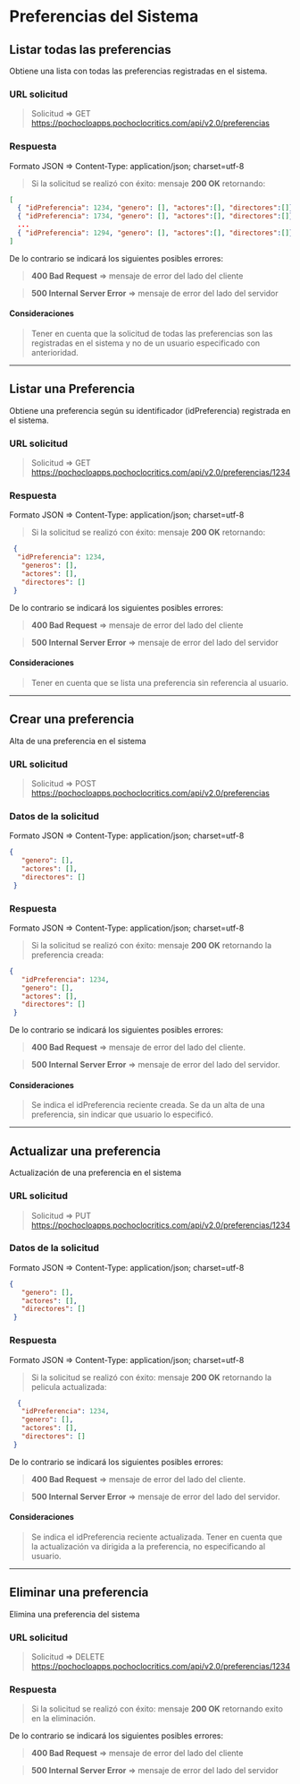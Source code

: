 # Preferencias del Sistema

## Listar todas las preferencias

Obtiene una lista con todas las preferencias registradas en el sistema.

### URL solicitud

> Solicitud => GET <https://pochocloapps.pochoclocritics.com/api/v2.0/preferencias>

### Respuesta

Formato JSON => Content-Type: application/json; charset=utf-8

>Si la solicitud se realizó con éxito: mensaje **200 OK** retornando:

```json
[
  { "idPreferencia": 1234, "genero": [], "actores":[], "directores":[]},
  { "idPreferencia": 1734, "genero": [], "actores":[], "directores":[]},
  ...
  { "idPreferencia": 1294, "genero": [], "actores":[], "directores":[]}
]
```

De lo contrario se indicará los siguientes posibles errores:

> **400 Bad Request** => mensaje de error del lado del cliente

> **500 Internal Server Error** => mensaje de error del lado del servidor

#### Consideraciones

> Tener en cuenta que la solicitud de todas las preferencias son las registradas en el sistema y no de un usuario especificado con anterioridad.

---

## Listar una Preferencia

Obtiene una preferencia según su identificador (idPreferencia)  registrada en el sistema.

### URL solicitud

> Solicitud => GET <https://pochocloapps.pochoclocritics.com/api/v2.0/preferencias/1234>

### Respuesta

Formato JSON => Content-Type: application/json; charset=utf-8

>Si la solicitud se realizó con éxito: mensaje **200 OK** retornando:

```json
 {
  "idPreferencia": 1234,
   "generos": [],
   "actores": [],
   "directores": []
 }
```

De lo contrario se indicará los siguientes posibles errores:

> **400 Bad Request** => mensaje de error del lado del cliente

> **500 Internal Server Error** => mensaje de error del lado del servidor

#### Consideraciones

> Tener en cuenta que se lista una preferencia sin referencia al usuario.

---

## Crear una preferencia

Alta de una preferencia en el sistema

### URL solicitud

>Solicitud => POST  <https://pochocloapps.pochoclocritics.com/api/v2.0/preferencias>

### Datos de la solicitud

Formato JSON => Content-Type: application/json; charset=utf-8

```json
{  
   "genero": [],
   "actores": [],
   "directores": []
 }
```

### Respuesta

Formato JSON => Content-Type: application/json; charset=utf-8

>Si la solicitud se realizó con éxito: mensaje **200 OK** retornando la preferencia creada:

```json
{  
   "idPreferencia": 1234,
   "genero": [],
   "actores": [],
   "directores": []
 }
```

De lo contrario se indicará los siguientes posibles errores:

> **400 Bad Request** => mensaje de error del lado del cliente.

> **500 Internal Server Error** => mensaje de error del lado del servidor.

#### Consideraciones

> Se indica el idPreferencia reciente creada.
> Se da un alta de una preferencia, sin indicar que usuario lo especificó.

---

## Actualizar una preferencia

Actualización de una preferencia en el sistema

### URL solicitud

>Solicitud => PUT  <https://pochocloapps.pochoclocritics.com/api/v2.0/preferencias/1234>

### Datos de la solicitud

Formato JSON => Content-Type: application/json; charset=utf-8

```json
{  
   "genero": [],
   "actores": [],
   "directores": []
 }
```

### Respuesta

Formato JSON => Content-Type: application/json; charset=utf-8

>Si la solicitud se realizó con éxito: mensaje **200 OK** retornando la pelicula actualizada:

```json
  {  
   "idPreferencia": 1234,
   "genero": [],
   "actores": [],
   "directores": []
 }
```

De lo contrario se indicará los siguientes posibles errores:

> **400 Bad Request** => mensaje de error del lado del cliente.

> **500 Internal Server Error** => mensaje de error del lado del servidor.

#### Consideraciones

> Se indica el idPreferencia reciente actualizada.
> Tener en cuenta que la actualización va dirigida a la preferencia, no especificando al usuario.

---

## Eliminar una preferencia

Elimina una preferencia del sistema

### URL solicitud

> Solicitud => DELETE  <https://pochocloapps.pochoclocritics.com/api/v2.0/preferencias/1234>

### Respuesta

> Si la solicitud se realizó con éxito: mensaje **200 OK** retornando exito en la eliminación.

De lo contrario se indicará los siguientes posibles errores:

> **400 Bad Request** => mensaje de error del lado del cliente

> **500 Internal Server Error** => mensaje de error del lado del servidor
